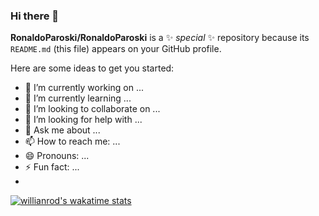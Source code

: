### Hi there 👋


**RonaldoParoski/RonaldoParoski** is a ✨ _special_ ✨ repository because its `README.md` (this file) appears on your GitHub profile.

Here are some ideas to get you started:

- 🔭 I’m currently working on ...
- 🌱 I’m currently learning ...
- 👯 I’m looking to collaborate on ...
- 🤔 I’m looking for help with ...
- 💬 Ask me about ...
- 📫 How to reach me: ...
- 😄 Pronouns: ...
- ⚡ Fun fact: ...
- 
[![willianrod's wakatime stats](https://github-readme-stats.vercel.app/api/wakatimeRonaldoParoski=willianrod)](https://github.com/anuraghazra/github-readme-stats)

